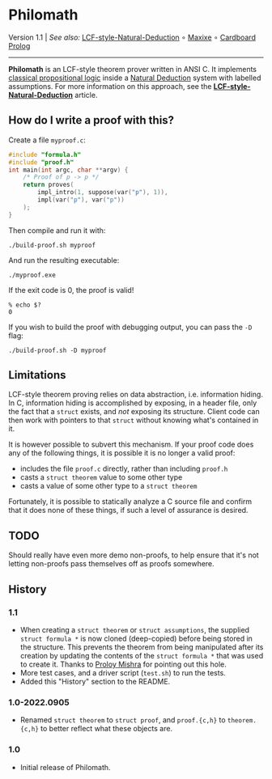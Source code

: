 Philomath
=========

Version 1.1 | _See also:_ [LCF-style-Natural-Deduction][]
∘ [Maxixe](https://codeberg.org/catseye/Maxixe#maxixe)
∘ [Cardboard Prolog](https://codeberg.org/catseye/Cardboard-Prolog#cardboard-prolog)

- - - -

**Philomath** is an LCF-style theorem prover written in ANSI C.  It implements
[classical propositional logic][] inside a [Natural Deduction][] system with
labelled assumptions.  For more information on this approach, see the
**[LCF-style-Natural-Deduction][]** article.

How do I write a proof with this?
---------------------------------

Create a file `myproof.c`:

```c
#include "formula.h"
#include "proof.h"
int main(int argc, char **argv) {
    /* Proof of p -> p */
    return proves(
        impl_intro(1, suppose(var("p"), 1)),
        impl(var("p"), var("p"))
    );
}
```

Then compile and run it with:

    ./build-proof.sh myproof

And run the resulting executable:

    ./myproof.exe

If the exit code is 0, the proof is valid!

    % echo $?
    0

If you wish to build the proof with debugging output, you can pass the `-D` flag:

    ./build-proof.sh -D myproof

Limitations
-----------

LCF-style theorem proving relies on data abstraction, i.e. information hiding.
In C, information hiding is accomplished by exposing, in a header file, only the
fact that a `struct` exists, and *not* exposing its structure.  Client code can then
work with pointers to that `struct` without knowing what's contained in it.

It is however possible to subvert this mechanism.  If your proof code does any of
the following things, it is possible it is no longer a valid proof:

*   includes the file `proof.c` directly, rather than including `proof.h`
*   casts a `struct theorem` value to some other type
*   casts a value of some other type to a `struct theorem`

Fortunately, it is possible to statically analyze a C source file and confirm
that it does none of these things, if such a level of assurance is desired.

TODO
----

Should really have even more demo non-proofs, to help ensure that it's not
letting non-proofs pass themselves off as proofs somewhere.

History
-------

### 1.1

*   When creating a `struct theorem` or `struct assumptions`, the
    supplied `struct formula *` is now cloned (deep-copied) before being
    stored in the structure.  This prevents the theorem from being
    manipulated after its creation by updating the contents of the
    `struct formula *` that was used to create it.  Thanks to
    [Proloy Mishra](https://github.com/pro465) for pointing out this
    hole.
*   More test cases, and a driver script (`test.sh`) to run the tests.
*   Added this "History" section to the README.

### 1.0-2022.0905

*   Renamed `struct theorem` to `struct proof`, and `proof.{c,h}` to
    `theorem.{c,h}` to better reflect what these objects are.

### 1.0

*   Initial release of Philomath.

[classical propositional logic]: https://iep.utm.edu/natural-deduction/#H4
[Natural Deduction]: https://iep.utm.edu/natural-deduction/
[LCF-style-Natural-Deduction]: https://codeberg.org/catseye/The-Dossier/src/branch/master/article/LCF-style-Natural-Deduction/
